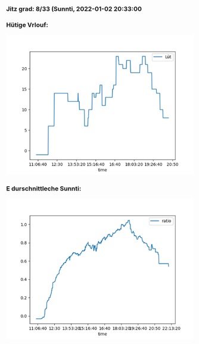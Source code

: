 ### Jitz grad: 8/33 (Sunnti, 2022-01-02 20:33:00

### Hütige Vrlouf:
![Graph](Today.png)

### E durschnittleche Sunnti:
![Graph](Sunnti.png)